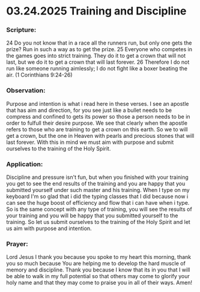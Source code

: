 # 03.24.2025 Training and Discipline

### Scripture:
24 Do you not know that in a race all the runners run, but only one gets the prize? Run in such a way as to get the prize. 
25 Everyone who competes in the games goes into strict training. They do it to get a crown that will not last, but we do it to get a crown that will last forever. 
26 Therefore I do not run like someone running aimlessly; I do not fight like a boxer beating the air. 
(1 Corinthians 9:24-26)

### Observation:
Purpose and intention is what i read here in these verses. I see an apostle that has aim and direction, for you see just like a bullet needs to be compress and confined to gets its power
so those a person needs to be in order to fulfull their desire purpose. We see that clearly when the apostle refers to those who are training to get a crown on this earth.
So we to will get a crown, but the one in Heaven with pearls and precious stones that will last forever. With this in mind we must aim with purpose and submit ourselves to the training of the Holy Spirit.

### Application:
Discipline and pressure isn't fun, but when you finished with your training you get to see the end results of the training and you are happy that you submitted yourself under such master and his training.
When I type on my keyboard I'm so glad that i did the typing classes that I did because now i can see the huge boost of efficiency and flow that i can have when i type. So is the same concept with any type of training,
you will see the results of your training and you will be happy that you submitted yourself to the training. So let us submit ourselves to the training of the Holy Spirit and let us aim with purpose and intention.

### Prayer:
Lord Jesus I thank you because you spoke to my heart this morning, thank you so much because You are helping me to develop the hard muscle of memory and discipline. Thank you because I know that its in you
that I will be able to walk in my full potential so that others may come to glorify your holy name and that they may come to praise you in all of their ways. Amen!
